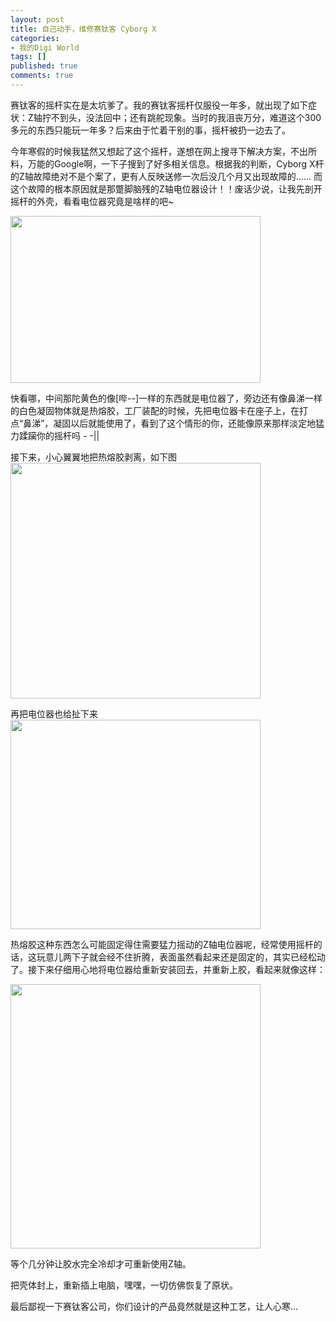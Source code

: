```yaml
---
layout: post
title: 自己动手，维修赛钛客 Cyborg X
categories:
- 我的Digi World
tags: []
published: true
comments: true
---
```

<p><p>赛钛客的摇杆实在是太坑爹了。我的赛钛客摇杆仅服役一年多，就出现了如下症状：Z轴拧不到头，没法回中；还有跳舵现象。当时的我沮丧万分，难道这个300多元的东西只能玩一年多？后来由于忙着干别的事，摇杆被扔一边去了。</p><p>今年寒假的时候我猛然又想起了这个摇杆，遂想在网上搜寻下解决方案，不出所料，万能的Google啊，一下子搜到了好多相关信息。根据我的判断，Cyborg X杆的Z轴故障绝对不是个案了，更有人反映送修一次后没几个月又出现故障的…… 而这个故障的根本原因就是那蹩脚脑残的Z轴电位器设计！！废话少说，让我先剖开摇杆的外壳，看看电位器究竟是啥样的吧~</p><p><span><img src="http://m3.img.libdd.com/farm3/147/E155FD59D64AFB58FF25AAEA39DCA393_400_267.jpg" width="400" height="267" /></span><br /></p><p>快看哪，中间那陀黄色的像[哔--]一样的东西就是电位器了，旁边还有像鼻涕一样的白色凝固物体就是热熔胶，工厂装配的时候，先把电位器卡在座子上，在打点“鼻涕”，凝固以后就能使用了，看到了这个情形的你，还能像原来那样淡定地猛力蹂躏你的摇杆吗 - -||</p><p>接下来，小心翼翼地把热熔胶剥离，如下图<span><img src="http://m3.img.libdd.com/farm3/16/4F2A2C5374CC9FBAD2EC5A33254B4610_400_377.jpg" width="400" height="377" /></span></p><p>再把电位器也给扯下来<span><img src="http://m1.img.libdd.com/farm3/98/A63CB017F7B8C2D986E36942CA99B162_400_335.jpg" width="400" height="335" /></span></p><p>热熔胶这种东西怎么可能固定得住需要猛力摇动的Z轴电位器呢，经常使用摇杆的话，这玩意儿两下子就会经不住折腾，表面虽然看起来还是固定的，其实已经松动了。接下来仔细用心地将电位器给重新安装回去，并重新上胶，看起来就像这样：</p><p><span><img src="http://m1.img.libdd.com/farm3/119/5DC95474388156FD5BD05E42EDCDD777_400_423.jpg" width="400" height="423" /></span><br /></p><p>等个几分钟让胶水完全冷却才可重新使用Z轴。</p><p>把壳体封上，重新插上电脑，嘿嘿，一切仿佛恢复了原状。</p><p>最后鄙视一下赛钛客公司，你们设计的产品竟然就是这种工艺，让人心寒...</p></p>
